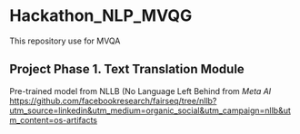 # Hackathon_NLP_MVQG
This repository use for MVQA 
## Project Phase 1. Text Translation Module 
Pre-trained model from NLLB (No Language Left Behind from *Meta AI*
https://github.com/facebookresearch/fairseq/tree/nllb?utm_source=linkedin&utm_medium=organic_social&utm_campaign=nllb&utm_content=os-artifacts
